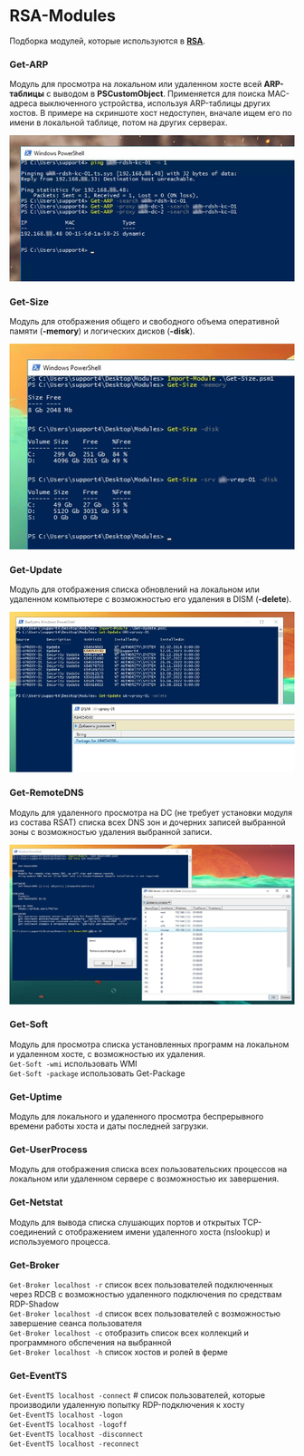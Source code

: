 # RSA-Modules
Подборка модулей, которые используются в **[RSA](https://github.com/Lifailon/RSA)**.

### Get-ARP
Модуль для просмотра на локальном или удаленном хосте всей **ARP-таблицы** с выводом в **PSCustomObject**. Применяется для поиска MAC-адреса выключенного устройства, используя ARP-таблицы других хостов. В примере на скриншоте хост недоступен, вначале ищем его по имени в локальной таблице, потом на других серверах.

![Image alt](https://github.com/Lifailon/RSA-Modules/blob/rsa/Screen/Get-ARP-Search-MAC.jpg)

### Get-Size
Модуль для отображения общего и свободного объема оперативной памяти (**-memory**) и логических дисков (**-disk**).

![Image alt](https://github.com/Lifailon/RSA-Modules/blob/rsa/Screen/Get-Size.jpg)

### Get-Update
Модуль для отображения списка обновлений на локальном или удаленном компьютере с возможностью его удаления в DISM (**-delete**).

![Image alt](https://github.com/Lifailon/RSA-Modules/blob/rsa/Screen/Get-Update.jpg)

### Get-RemoteDNS
Модуль для удаленного просмотра на DC (не требует установки модуля из состава RSAT) списка всех DNS зон и дочерних записей выбранной зоны с возможностью удаления выбранной записи.

![Image alt](https://github.com/Lifailon/RSA-Modules/blob/rsa/Screen/Get-RemoteDNS.jpg)

### Get-Soft
Модуль для просмотра списка установленных программ на локальном и удаленном хосте, с возможностью их удаления. \
`Get-Soft -wmi` использовать WMI \
`Get-Soft -package` использовать Get-Package

### Get-Uptime
Модуль для локального и удаленного просмотра беспрерывного времени работы хоста и даты последней загрузки.

### Get-UserProcess
Модуль для отображения списка всех пользовательских процессов на локальном или удаленном сервере с возможностью их завершения.

### Get-Netstat
Модуль для вывода списка слушающих портов и открытых TCP-соединений с отображением имени удаленного хоста (nslookup) и используемого процесса.

### Get-Broker
`Get-Broker localhost -r` список всех пользователей подключенных через RDCB с возможностью удаленного подключения по средствам RDP-Shadow \
`Get-Broker localhost -d` список всех пользователей с возможностью завершение сеанса пользователя \
`Get-Broker localhost -c` отобразить список всех коллекций и программного обспечения на выбранной \
`Get-Broker localhost -h` список хостов и ролей в ферме

### Get-EventTS
`Get-EventTS localhost -connect` # список пользователей, которые производили удаленную попытку RDP-подключения к хосту \
`Get-EventTS localhost -logon` \
`Get-EventTS localhost -logoff` \
`Get-EventTS localhost -disconnect` \
`Get-EventTS localhost -reconnect`
